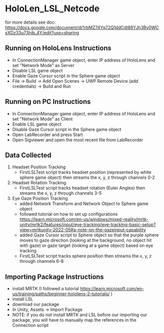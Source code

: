 # HoloLen_LSL_Netcode
for more details see doc: https://docs.google.com/document/d/1rbMZ74Yq72Q1ddCdI88YJh3By0WCsXDz33u73hib_4Y/edit?usp=sharing 

## Running on HoloLens Instructions
* In ConnectionManager game object, enter IP address of HoloLens and set "Network Mode" as Server
* Disable LSL game object
* Enable Gaze Cursor script in the Sphere game object
* File -> Build -> Add Open Scenes -> UWP Remote Device (add credentials) -> Build and Run

## Running on PC Instructions
* In ConnectionManager game object, enter IP address of HoloLens and set "Network Mode" as Client
* Enable LSL game object
* Disable Gaze Cursor script in the Sphere game object
* Open LabRecorder and press Start
* Open Sigviewer and open the most recent file from LabRecorder

## Data Collected
1. Headset Position Tracking
    * FirstLSLTest script tracks headset position (represented by white sphere game object) then streams the x, y, z through channels 0-2
2. Headset Rotation Tracking
    * FirstLSLTest script tracks headset rotation (Euler Angles) then streams the x, y, z through channels 3-5
3. Eye Gaze Position Tracking
    * added Network Transform and Network Object to Sphere game object
    * followed tutorial on how to set up configurations https://learn.microsoft.com/en-us/windows/mixed-reality/mrtk-unity/mrtk2/features/input/eye-tracking/eye-tracking-basic-setup?view=mrtkunity-2022-05#a-note-on-the-gazeinput-capability
    * added Gaze Cursor script to Sphere object so that the purple sphere moves to gaze direction (looking at the background, no object hit with gaze) or gaze target (looking at a game object) based on eye tracking
    * FirstLSLTest script tracks sphere position then streams the x, y, z through channels 6-8

## Importing Package Instructions
* install MRTK (I followed a tutorial https://learn.microsoft.com/en-us/training/paths/beginner-hololens-2-tutorials/ )
* install LSL
* download our package
* In Unity, Assets -> Import Package
* NOTE: if you do not install MRTK and LSL before our importing our package, you will have to manually map the references in the Connection script 

